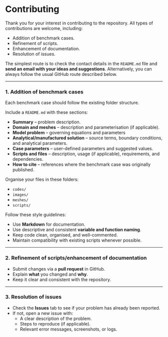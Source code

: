 # Contributing

Thank you for your interest in contributing to the repository. All types of contributions are welcome, including:

* Addition of benchmark cases.
* Refinement of scripts.
* Enhancement of documentation.
* Resolution of issues.

The simplest route is to check the contact details in the `README.md` file and **send an email with your ideas and suggestions**. Alternatively, you can always follow the usual GitHub route described below.

---

### 1. Addition of benchmark cases

Each benchmark case should follow the existing folder structure.

Include a `README.md` with these sections:

* **Summary** – problem description.
* **Domain and meshes** – description and parameterisation (if applicable).
* **Model problem** – governing equations and parameters
* **Analytical/manufactured solution** – source terms, boundary conditions, and analytical parameters.
* **Case parameters** – user-defined parameters and suggested values.
* **Scripts and files** – description, usage (if applicable), requirements, and dependencies.
* **How to cite** – references where the benchmark case was originally published.

Organise your files in these folders:

* `codes/`
* `images/`
* `meshes/`
* `scripts/`

Follow these style guidelines:

* Use **Markdown** for documentation.
* Use descriptive and consistent **variable and function naming**.
* Keep code clean, organised, and well-commented.
* Maintain compatibility with existing scripts whenever possible.

---

### 2. Refinement of scripts/enhancement of documentation

* Submit changes via a **pull request** in GitHub.
* Explain **what** you changed and **why**.
* Keep it clear and consistent with the repository.

---

### 3. Resolution of issues

- Check the **Issues** tab to see if your problem has already been reported.
- If not, open a new issue with:
  - A clear description of the problem.
  - Steps to reproduce (if applicable).
  - Relevant error messages, screenshots, or logs.
